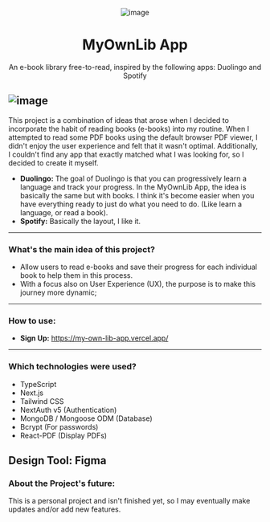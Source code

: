 <div align="center">
	
![image](https://github.com/saulomartins1/MyOwnLib/assets/109045710/7aff7c12-8e93-4a60-a017-b08a46d9ee83)
<h1 align="center">MyOwnLib App</h1>
<p>An e-book library free-to-read, inspired by the following apps: Duolingo and Spotify</p>
</div>

![image](https://github.com/saulomartins1/MyOwnLib/assets/109045710/1e62929c-12cc-4c62-a072-a19282c72d0c)
---

This project is a combination of ideas that arose when I decided to incorporate the habit of reading books (e-books) into my routine. When I attempted to read some PDF books using the default browser PDF viewer, I didn't enjoy the user experience and felt that it wasn't optimal. Additionally, I couldn't find any app that exactly matched what I was looking for, so I decided to create it myself.

- <strong>Duolingo:</strong> The goal of Duolingo is that you can progressively learn a language and track your progress. In the MyOwnLib App, the idea is basically the same but with books.
I think it's become easier when you have everything ready to just do what you need to do. (Like learn a language, or read a book).
- <strong>Spotify:</strong> Basically the layout, I like it.
---

### What's the main idea of this project?
* Allow users to read e-books and save their progress for each individual book to help them in this process.
* With a focus also on User Experience (UX), the purpose is to make this journey more dynamic;
---
### How to use:
- **Sign Up:** https://my-own-lib-app.vercel.app/
---
### Which technologies were used?
* TypeScript
* Next.js
* Tailwind CSS
* NextAuth v5 (Authentication)
* MongoDB / Mongoose ODM (Database) 
* Bcrypt (For passwords)
* React-PDF (Display PDFs)

Design Tool: Figma
---
### About the Project's future:
This is a personal project and isn't finished yet, so I may eventually make updates and/or add new features.